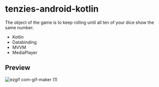 # tenzies-android-kotlin
The object of the game is to keep rolling until all ten of your dice show the same number.
- Kotlin
- Databinding
- MVVM
- MediaPlayer

## Preview

![ezgif com-gif-maker (1)](https://user-images.githubusercontent.com/29106855/215167096-3b289be7-f946-4a86-b88c-baa2b666e821.gif)
